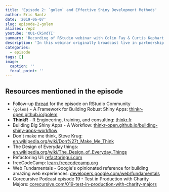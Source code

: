 ```yaml
---
title: 'Episode 2: `golem` and Effective Shiny Development Methods'
author: Eric Nantz
date: '2019-06-07'
slug: episode-2-golem
aliases: /ep2
youtube: 'OU1-CkSVdTI'
summary: 'Recording of RStudio webinar with Colin Fay & Curtis Kephart'
description: 'In this webinar originally broadcast live in partnership with RStudio Community, [Colin Fay](https://twitter.com/_colinfay?lang=en) from [ThinkR](https://thinkr.fr/) shares many excellent insights and practical advice for building production grade Shiny applications.  You will hear why the new `{golem}` package is the `{usethis}` for Shiny app development, why keeping the perspective of your app customers can keep you on the right development path, and much more!  You can keep the discussion going by visiting the episode  [thread](https://community.rstudio.com/t/shiny-developer-series-episode-2-follow-up-thread-colin-fay-on-golem-and-effective-shiny-development-methods/32618) on the RStudio Community portal!'
categories:
  - episode
tags: []
image:
  caption: ''
  focal_point: ''
---
```


## Resources mentioned in the episode

* Follow-up [thread](https://community.rstudio.com/t/shiny-developer-series-episode-1-follow-up-thread/29491) for the episode on RStudio Community
* `{golem}` - A Framework for Building Robust Shiny Apps:  [thinkr-open.github.io/golem](https://thinkr-open.github.io/golem/)
* __ThinkR__ - R Engineering, training, and consulting: [thinkr.fr](https://thinkr.fr/)
* Building Big Shiny Apps - A Workflow: [thinkr-open.github.io/building-shiny-apps-workflow](https://thinkr-open.github.io/building-shiny-apps-workflow/)
* Don't make me think, Steve Krug: [en.wikipedia.org/wiki/Don%27t_Make_Me_Think](https://en.wikipedia.org/wiki/Don%27t_Make_Me_Think)
* The Design of Everyday things: [en.wikipedia.org/wiki/The_Design_of_Everyday_Things](https://en.wikipedia.org/wiki/The_Design_of_Everyday_Things)
* Refactoring UI: [refactoringui.com](https://refactoringui.com/)
* freeCodeCamp: [learn.freecodecamp.org](https://learn.freecodecamp.org/)
* Web Fundamentals - Google's opinionated reference for building amazing web experiences: [developers.google.com/web/fundamentals](https://developers.google.com/web/fundamentals/)
* Corecursive Podcast episode 19 - Test in Production with Charity Majors: [corecursive.com/019-test-in-production-with-charity-majors](https://corecursive.com/019-test-in-production-with-charity-majors/)


